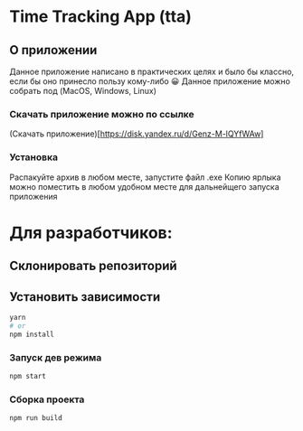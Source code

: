 # Time Tracking App (tta)

## О приложении

Данное приложение написано в практических целях и было бы классно, если бы оно принесло пользу кому-либо &#128512;
Данное приложение можно собрать под (MacOS, Windows, Linux)

### Скачать приложение можно по ссылке

(Скачать приложение)[https://disk.yandex.ru/d/Genz-M-lQYfWAw]

### Установка

Распакуйте архив в любом месте, запустите файл .exe
Копию ярлыка можно поместить в любом удобном месте для дальнейщего запуска приложения

# Для разработчиков:

## Склонировать репозиторий

## Установить зависимости

```bash
yarn
# or
npm install
```

### Запуск дев режима

```bash
npm start
```

### Сборка проекта

```bash
npm run build
```
